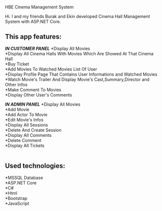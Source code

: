 HBE Cinema Management System


Hi.
I and my friends Burak and Ekin developed Cinema Hall Management System with ASP.NET Core.


## This app features:

***IN CUSTOMER PANEL***
*Display All Movies<br />
*Display All Cinema Halls With Movies Which Are Showed At That Cinema Hall<br />
*Buy Ticket<br />
*Add Movies To Watched Movies List Of User<br />
*Display Profile Page That Contains User Informations and Watched Movies<br />
*Watch Movie's Trailer And Display Movie's Cast,Summary,Director and Other Infos<br />
*Make Comment To Movies<br />
*Display Other User's Comments<br />

***IN ADMIN PANEL***
*Display All Movies<br />
*Add Movie<br />
*Add Actor To Movie<br />
*Edit Movie's Infos<br />
*Display All Sessions<br />
*Delete And Create Session<br />
*Display All Comments<br />
*Delete Comment<br />
*Display All Tickets<br /><br />


## Used technologies:
*MSSQL Database<br />
*ASP.NET Core<br />
*C#<br />
*Html<br />
*Bootstrap<br />
*JavaScript<br />

